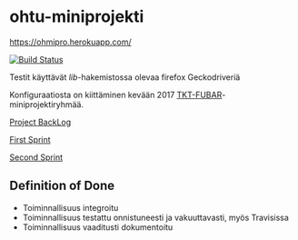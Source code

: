# ohtu-miniprojekti

https://ohmipro.herokuapp.com/

[![Build Status](https://travis-ci.org/vaisanem/ohtu-miniprojekti.svg?branch=master)](https://travis-ci.org/vaisanem/ohtu-miniprojekti)

Testit käyttävät _lib_-hakemistossa olevaa firefox Geckodriveriä

Konfiguraatiosta on kiittäminen kevään 2017 [TKT-FUBAR](https://github.com/TKT-FUBAR/Ohtu-miniprojekti)-miniprojektiryhmää.

[Project BackLog](https://docs.google.com/spreadsheets/d/1buq7sBb_nRdBZMHKWHFA3ipxtxQ8gRC5szWM1WUgi8A/edit?usp=sharing)

[First Sprint](https://docs.google.com/spreadsheets/d/1ImM3rdsm4RPNh8BDvbMcLxRbnVOARmnco10cEbbXApI/edit?usp=sharing)

[Second Sprint](https://docs.google.com/spreadsheets/d/1Xu1ig0rCxu1gXpYKWknRI-xM2RVYmvBYSLnWqSSbdas/edit?usp=sharing)

## Definition of Done
 * Toiminnallisuus integroitu
 * Toiminnallisuus testattu onnistuneesti ja vakuuttavasti, myös Travisissa
 * Toiminnallisuus vaaditusti dokumentoitu

